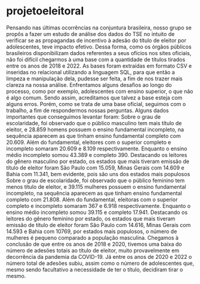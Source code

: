 # projetoeleitoral
Pensando nas últimas ocorrências na conjuntura brasileira, nosso grupo se propôs a fazer um estudo de análise dos dados do TSE no intuito de verificar se as propagandas de incentivo à adesão do título de eleitor por adolescentes, teve impacto efetivo.
Dessa forma, como os órgãos públicos brasileiros disponibilizam dados referentes a seus ofícios nos sites oficiais, não foi difícil chegarmos à uma base com a quantidade de títulos tirados entre os anos de 2018 e 2022.
As bases foram extraídas em formato CSV e inseridas no relacional utilizando a linguagem SQL, para que então a limpeza e manipulação dela, pudesse ser feita, a fim de nos trazer mais clareza na nossa análise.
Enfrentamos alguns desafios ao longo do processo, como por exemplo, adolescentes com ensino superior, o que não é algo comum. Sendo assim, acreditamos que talvez a base esteja com alguns erros. Porém, como se trata de uma base oficial, seguimos com o trabalho, a fim de respondermos nossas perguntas.
Alguns dados importantes que conseguimos levantar foram:
Sobre o grau de escolaridade, foi observado que o público masculino tem mais título de eleitor, e 28.859 homens possuem o ensino fundamental incompleto, na sequência aparecem as que tinham ensino fundamental completo com 20.609. Além do fundamental, eleitores com o superior completo e incompleto somaram 20.609 e 8.109 respectivamente. Enquanto o ensino médio incompleto somou 43.389 e completo 390.
Destacando os leitores do gênero masculino por estado, os estados que mais tiveram emissão de título de eleitor foram São Paulo com 15.059, Minas Gerais com 14.609 e Bahia com 11.341, bem evidente, pois são uns dos estados mais populosos
Sobre o grau de escolaridade, foi observado que o público feminino tem menos título de eleitor, e 39.115 mulheres possuem o ensino fundamental incompleto, na sequência aparecem as que tinham ensino fundamental completo com 21.808. Além do fundamental, eleitoras com o superior completo e incompleto somaram 367 e 6.918 respectivamente. Enquanto o ensino médio incompleto somou 39.115 e completo 17.941.
Destacando os leitores do gênero feminino por estado, os estados que mais tiveram emissão de título de eleitor foram São Paulo com 14.616, Minas Gerais com 14.593 e Bahia com 10769, por estados mais populosos, o número de mulheres é pequeno comparado a população masculina.
Chegamos à conclusão de que entre os anos de 2018 e 2020, tivemos uma baixa do número de adesões totais ao título de eleitor, muito provavelmente em decorrência da pandemia da COVID-19. Já entre os anos de 2020 e 2022 o número total de adesões subiu, assim como o número de adolescentes que, mesmo sendo facultativo a necessidade de ter o título, decidiram tirar o mesmo.
